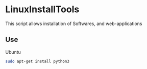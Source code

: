 # LinuxInstallTools

This script allows installation of Softwares, and web-applications

## Use

Ubuntu

```bash
sudo apt-get install python3
```



